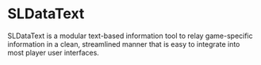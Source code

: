 # SLDataText

SLDataText is a modular text-based information tool to relay game-specific information in a clean, streamlined manner that is easy to integrate into most player user interfaces.
